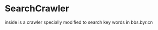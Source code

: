 SearchCrawler
=============

inside is a crawler specially modified to search key words in bbs.byr.cn
